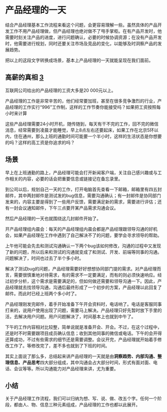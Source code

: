 # 产品经理的一天

结合产品经理基本工作流程来看这个问题，会更容易理解一些。虽然具体的产品开发工作不用产品经理做，但产品经理也绝对做不了甩手掌柜。在有产品开发时，他需要时刻关注产品的进度，进行问题确认，必要的时候协调资源；在没有产品开发时，他需要进行规划，同时还要关注市场及竞品的变化，以能够及时洞察产品的发展趋势。

把以上的这段文字转换成场景，基本上产品经理的一天就能呈现在我们面前。

## 高薪的真相 [3]

互联网公司给出的产品经理的工资大多是20 000元以上。

产品经理的工作是非常辛苦的，他们经常要加班，甚至在很多竞争激烈的行业，产品经理的工作实行“996”工作制，这样的工作节奏你能接受吗？如果把工资按照每小时来计算

这些产品经理需要24小时开机，随传随到，每天有干不完的工作，回不完的微信消息，经常需要到凌晨才能睡觉，早上8点左右还要起床，如果工作在北京5环以内，住在通州，那么上班的通勤时间可能要一个半小时，这样的生活状态是你想要的吗？这样的高工资是你追求的吗？

## 场景

早上在上班通勤的路上，产品经理可能会打开新闻客户端，关注自己感兴趣或与工作相关的内容，必要的话会把重要信息或链接记在备忘录里。

到公司以后，规划自己一天的工作，打开电脑首先查看一下邮箱，邮箱里有四五封邮件，其中两封邮件是测试发的bug信息，需要沟通确认；有一封邮件是协同部门发来的，内容主要是得到了一些用户反馈，需要满足新的需求，需要进行评估；还有一封会议通知邮件，下午三点要开某产品需求沟通会议。

然后产品经理的一天也就围绕这几封邮件开始了。

开产品经理组内晨会：每天的产品经理组内晨会都是产品经理跟领导沟通的好机会，如果产品经理在工作中遇到了自己解决不了的问题，要学会寻求领导的帮助。

上午他可能会先去和测试沟通确认一下两个bug该如何修改，沟通的过程中又发现了新的问题，所以后来和测试的沟通就变成了和测试、开发、前端等同事的沟通。问题解决了，时间也过去了半个多小时。

解决了测试bug的问题，产品经理需要好好想想协同部门提的需求。对产品经理而言，需要很慎重地对待需求，有的需求不一定要满足，而有的则必须快速响应。经过初步分析，这个需求是需要满足的，但如何做还需要和领导沟通一下。因此，产品经理就去找领导沟通，沟通后最终形成了一个初步的方案，产品经理以此回复了邮件。而此时已经上班两个多小时了。

产品经理刚发完邮件，着手开始准备下午开会资料时，电话响了。电话是客服同事打来的，说用户使用出现了问题，需要马上解决。产品经理只好先暂时放下手里的活，去解决用户问题。用户问题解决了，时间基本上也就到中午了。

下午的工作内容相对比较整，简单说就是准备开会、开会。不过，在这个过程中，还是时不时需要跟项目成员确认信息；收到其他同事的微信或电话。下午的会开得还算成功，不过有些需求的细节还是需要调整。会议开完，产品经理就开始着手修改工作了。等修改完了，差不多也就到了下班的时间。

其实上面说了那么多，总结起来讲产品经理的一天就是由**洞察趋势、内部沟通、整理信息、产品思考**四大部分组成，其中沟通会占大部分时间，形式有面对面、电话、会议等等。所以沟通能力对产品经理来讲，尤为重要。

## 小结

关于产品经理工作流程，我们可以归纳为想、写、说、做、改五个字。任何一个阶段，都由人、物、信息三种元素组成，产品经理的工作也都以此展开。




[1]: https://cloud.tencent.com/developer/news/58741
[2]: https://weread.qq.com/web/reader/8d232b60721a488e8d21e54k8f132430178f14e45fce0f7
[3]: https://weread.qq.com/web/reader/46532b707210fc4f465d044kc9f326d018c9f0f895fb5e4
